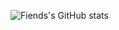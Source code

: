 ![Fiends's GitHub stats](https://github-readme-stats.vercel.app/api?username=FiendsXYZ&count_private=true&show_icons=true&theme=tokyonight&hide=stars,prs,issues,contribs)
